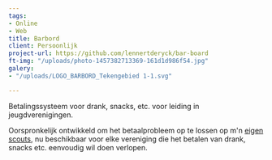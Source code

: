 ```yaml
---
tags:
- Online
- Web
title: Barbord
client: Persoonlijk
project-url: https://github.com/lennertderyck/bar-board
ft-img: "/uploads/photo-1457382713369-161d1d986f54.jpg"
galery:
- "/uploads/LOGO_BARBORD_Tekengebied 1-1.svg"

---
```

Betalingssysteem voor drank, snacks, etc. voor leiding in jeugdverenigingen.

Oorspronkelijk ontwikkeld om het betaalprobleem op te lossen op m'n [eigen scouts](https://www.google.com/search?q=haegepoorters+destelbergen), nu beschikbaar voor elke vereniging die het betalen van drank, snacks etc. eenvoudig wil doen verlopen.